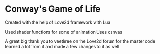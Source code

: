 Conway's Game of Life
====

Created with the help of Love2d framework with Lua

Used shader functions for some of animation
Uses canvas 

A great big thank you to veethree on the Love2d forum for the master code
learned a lot from it and made a few changes to it as well 


